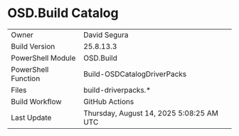 ﻿# OSD.Build Catalog

| | |
|-|-|
| Owner | David Segura |
| Build Version | 25.8.13.3 |
| PowerShell Module | OSD.Build |
| PowerShell Function | Build-OSDCatalogDriverPacks |
| Files | build-driverpacks.* |
| Build Workflow | GitHub Actions |
| Last Update | Thursday, August 14, 2025 5:08:25 AM UTC |
